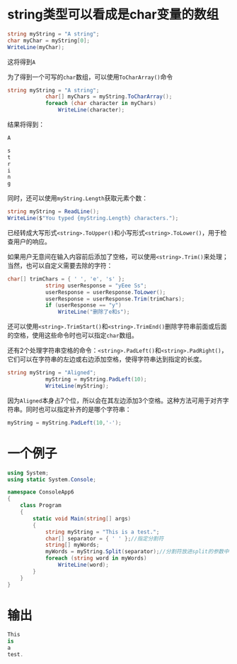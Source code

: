 # string类型可以看成是char变量的数组
```c#
string myString = "A string";
char myChar = myString[0];
WriteLine(myChar);
```
这将得到`A`

为了得到一个可写的`char`数组，可以使用`ToCharArray()`命令
```c#
string myString = "A string";
            char[] myChars = myString.ToCharArray();
            foreach (char character in myChars)
                WriteLine(character);
```
结果将得到：
```c#
A

s
t
r
i
n
g
```
同时，还可以使用`myString.Length`获取元素个数：
```c#
string myString = ReadLine();
WriteLine($"You typed {myString.Length} characters.");
```
已经转成大写形式`<string>.ToUpper()`和小写形式`<string>.ToLower()`，用于检查用户的响应。

如果用户无意间在输入内容前后添加了空格，可以使用`<string>.Trim()`来处理；当然，也可以自定义需要去除的字符：
```c#
char[] trimChars = { ' ', 'e', 's' };
            string userResponse = "yEee Ss";
            userResponse = userResponse.ToLower();
            userResponse = userResponse.Trim(trimChars);
            if (userResponse == "y")
                WriteLine("删除了e和s");
```
还可以使用`<string>.TrimStart()`和`<string>.TrimEnd()`删除字符串前面或后面的空格，使用这些命令时也可以指定`char`数组。

还有2个处理字符串空格的命令：`<string>.PadLeft()`和`<string>.PadRight()`，它们可以在字符串的左边或右边添加空格，使得字符串达到指定的长度。
```c#
string myString = "Aligned";
            myString = myString.PadLeft(10);
            WriteLine(myString);
```
因为`Aligned`本身占7个位，所以会在其左边添加3个空格。这种方法可用于对齐字符串。同时也可以指定补齐的是哪个字符串：
```c#
myString = myString.PadLeft(10,'-');
```

# 一个例子
```c#
using System;
using static System.Console;

namespace ConsoleApp6
{
    class Program
    {
        static void Main(string[] args)
        {
            string myString = "This is a test.";
            char[] separator = { ' ' };//指定分割符
            string[] myWords;
            myWords = myString.Split(separator);//分割符放进split的参数中
            foreach (string word in myWords)
                WriteLine(word);
        }
    }
}
```
# 输出
```c#
This
is
a
test.
```








